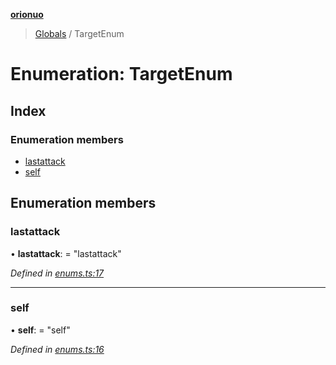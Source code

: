 **[orionuo](../README.md)**

> [Globals](../globals.md) / TargetEnum

# Enumeration: TargetEnum

## Index

### Enumeration members

* [lastattack](targetenum.md#lastattack)
* [self](targetenum.md#self)

## Enumeration members

### lastattack

•  **lastattack**:  = "lastattack"

*Defined in [enums.ts:17](https://github.com/msviha/orionuo/blob/9e2b913/src/enums.ts#L17)*

___

### self

•  **self**:  = "self"

*Defined in [enums.ts:16](https://github.com/msviha/orionuo/blob/9e2b913/src/enums.ts#L16)*
